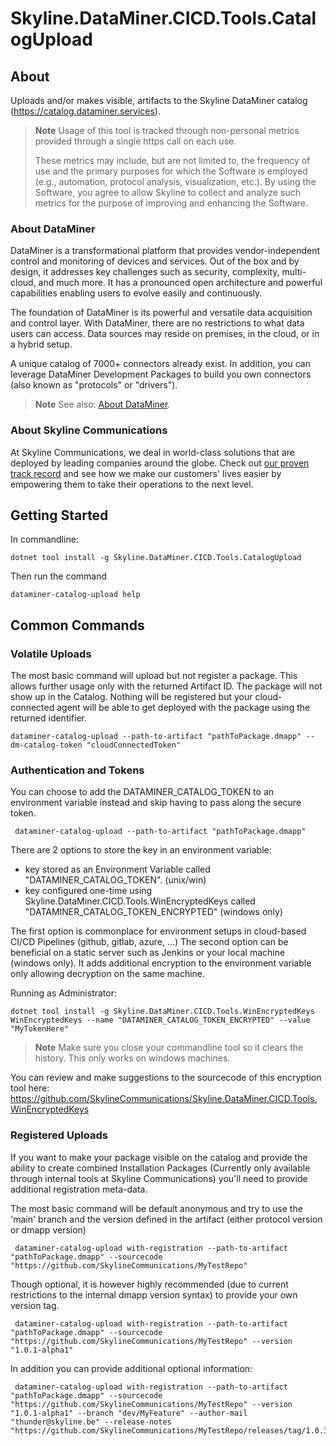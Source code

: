 # Skyline.DataMiner.CICD.Tools.CatalogUpload

## About

Uploads and/or makes visible, artifacts to the Skyline DataMiner catalog (https://catalog.dataminer.services).

> **Note**
> Usage of this tool is tracked through non-personal metrics provided through a single https call on each use.
>
> These metrics may include, but are not limited to, the frequency of use and the primary purposes for which the Software is employed (e.g., automation, protocol analysis, visualization, etc.). By using the Software, you agree to allow Skyline to collect and analyze such metrics for the purpose of improving and enhancing the Software.
### About DataMiner

DataMiner is a transformational platform that provides vendor-independent control and monitoring of devices and services. Out of the box and by design, it addresses key challenges such as security, complexity, multi-cloud, and much more. It has a pronounced open architecture and powerful capabilities enabling users to evolve easily and continuously.

The foundation of DataMiner is its powerful and versatile data acquisition and control layer. With DataMiner, there are no restrictions to what data users can access. Data sources may reside on premises, in the cloud, or in a hybrid setup.

A unique catalog of 7000+ connectors already exist. In addition, you can leverage DataMiner Development Packages to build you own connectors (also known as "protocols" or "drivers").

> **Note**
> See also: [About DataMiner](https://aka.dataminer.services/about-dataminer).

### About Skyline Communications

At Skyline Communications, we deal in world-class solutions that are deployed by leading companies around the globe. Check out [our proven track record](https://aka.dataminer.services/about-skyline) and see how we make our customers' lives easier by empowering them to take their operations to the next level.

## Getting Started
In commandline:

```console
dotnet tool install -g Skyline.DataMiner.CICD.Tools.CatalogUpload
```

Then run the command

```console
dataminer-catalog-upload help
```
## Common Commands

### Volatile Uploads
The most basic command will upload but not register a package. 
This allows further usage only with the returned Artifact ID. The package will not show up in the Catalog. 
Nothing will be registered but your cloud-connected agent will be able to get deployed with the package using the returned identifier.

```console
dataminer-catalog-upload --path-to-artifact "pathToPackage.dmapp" --dm-catalog-token "cloudConnectedToken"
```

### Authentication and Tokens

You can choose to add the DATAMINER_CATALOG_TOKEN to an environment variable instead and skip having to pass along the secure token.
```console
 dataminer-catalog-upload --path-to-artifact "pathToPackage.dmapp"
```
 
 There are 2 options to store the key in an environment variable:
- key stored as an Environment Variable called "DATAMINER_CATALOG_TOKEN". (unix/win)
- key configured one-time using Skyline.DataMiner.CICD.Tools.WinEncryptedKeys called "DATAMINER_CATALOG_TOKEN_ENCRYPTED" (windows only)

The first option is commonplace for environment setups in cloud-based CI/CD Pipelines (github, gitlab, azure, ...)
The second option can be beneficial on a static server such as Jenkins or your local machine (windows only). It adds additional encryption to the environment variable only allowing decryption on the same machine. 

Running as Administrator:
```console
dotnet tool install -g Skyline.DataMiner.CICD.Tools.WinEncryptedKeys
WinEncryptedKeys --name "DATAMINER_CATALOG_TOKEN_ENCRYPTED" --value "MyTokenHere"
```

> **Note**
> Make sure you close your commandline tool so it clears the history.
> This only works on windows machines.

You can review and make suggestions to the sourcecode of this encryption tool here: 
https://github.com/SkylineCommunications/Skyline.DataMiner.CICD.Tools.WinEncryptedKeys

 ### Registered Uploads

If you want to make your package visible on the catalog and provide the ability to create combined Installation Packages (Currently only available through internal tools at Skyline Communications) you'll need to provide additional registration meta-data.

The most basic command will be default anonymous and try to use the 'main' branch and the version defined in the artifact (either protocol version or dmapp version)

```console
 dataminer-catalog-upload with-registration --path-to-artifact "pathToPackage.dmapp" --sourcecode "https://github.com/SkylineCommunications/MyTestRepo"
```

Though optional, it is however highly recommended (due to current restrictions to the internal dmapp version syntax) to provide your own version tag.

```console
 dataminer-catalog-upload with-registration --path-to-artifact "pathToPackage.dmapp" --sourcecode "https://github.com/SkylineCommunications/MyTestRepo" --version "1.0.1-alpha1"
```

In addition you can provide additional optional information:

```console
 dataminer-catalog-upload with-registration --path-to-artifact "pathToPackage.dmapp" --sourcecode "https://github.com/SkylineCommunications/MyTestRepo" --version "1.0.1-alpha1" --branch "dev/MyFeature" --author-mail "thunder@skyline.be" --release-notes "https://github.com/SkylineCommunications/MyTestRepo/releases/tag/1.0.3"
```
